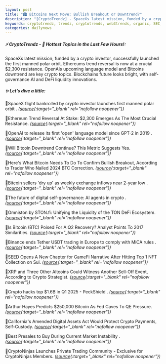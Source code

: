 ```yaml
---
layout: post
title: "🏙️ Bitcoins Next Move: Bullish Breakout or Downtrend?"
description: "[CryptoTrendz] - SpaceXs latest mission, funded by a crypto investor, successfully launched the first manned polar orbit. Ethereums trend reversal is now at a crucial $2,300 resistance. OpenAIs upcoming language model and Bitcoins downtrend are key crypto topics. Blockchains future looks bright, with self-governance AI and DeFi liquidity innovations."
keywords: cryptotrendz, trendz, cryptotrends, web3trends, organic, SEC, USDT, trading, crypto, BTC, digital, Altcoins, Europe, AI, Analyst, Assets, Bitcoin, NFT, Market
categories: dailynews
---
```


##### ⚡ CryptoTrendz - 📌 *Hottest Topics in the Last Few Hours!:*

SpaceXs latest mission, funded by a crypto investor, successfully launched the first manned polar orbit. Ethereums trend reversal is now at a crucial $2,300 resistance. OpenAIs upcoming language model and Bitcoins downtrend are key crypto topics. Blockchains future looks bright, with self-governance AI and DeFi liquidity innovations.

##### ✨ *Let’s dive a little:*


🔹SpaceX flight bankrolled by crypto investor launches first manned polar orbit . *([source](https://s.avyag.com/1l22){:target="_blank" rel="nofollow noopener"})*

🔹Ethereum Trend Reversal At Stake: $2,300 Emerges As The Most Crucial Resistance. *([source](https://s.avyag.com/3io1){:target="_blank" rel="nofollow noopener"})*

🔹OpenAI to release its first 'open' language model since GPT-2 in 2019 . *([source](https://s.avyag.com/87ac){:target="_blank" rel="nofollow noopener"})*

🔹Will Bitcoin Downtrend Continue? This Metric Suggests Yes. *([source](https://s.avyag.com/ovgz){:target="_blank" rel="nofollow noopener"})*

🔹Here's What Bitcoin Needs To Do To Confirm Bullish Breakout, According to Trader Who Nailed 2024 BTC Correction. *([source](https://s.avyag.com/59w8){:target="_blank" rel="nofollow noopener"})*

🔹Bitcoin sellers 'dry up' as weekly exchange inflows near 2-year low . *([source](https://s.avyag.com/1grd){:target="_blank" rel="nofollow noopener"})*

🔹The future of digital self-governance: AI agents in crypto . *([source](https://s.avyag.com/jhpp){:target="_blank" rel="nofollow noopener"})*

🔹Omniston by STON.fi: Unifying the Liquidity of the TON DeFi Ecosystem. *([source](https://s.avyag.com/bj8c){:target="_blank" rel="nofollow noopener"})*

🔹Is Bitcoin (BTC) Poised For A Q2 Recovery? Analyst Points To 2017 Similarities. *([source](https://s.avyag.com/8kgt){:target="_blank" rel="nofollow noopener"})*

🔹Binance ends Tether USDT trading in Europe to comply with MiCA rules . *([source](https://s.avyag.com/3u7m){:target="_blank" rel="nofollow noopener"})*

🔹SEED Opens A New Chapter for GameFi Narrative After Hitting Top 1 NFT Collection on Sui. *([source](https://s.avyag.com/9k7o){:target="_blank" rel="nofollow noopener"})*

🔹XRP and Three Other Altcoins Could Witness Another Sell-Off Event, According to Crypto Strategist. *([source](https://s.avyag.com/pu91){:target="_blank" rel="nofollow noopener"})*

🔹Crypto hacks top $1.6B in Q1 2025 - PeckShield . *([source](https://s.avyag.com/t68y){:target="_blank" rel="nofollow noopener"})*

🔹Arthur Hayes Predicts $250,000 Bitcoin As Fed Caves To QE Pressure. *([source](https://s.avyag.com/btpk){:target="_blank" rel="nofollow noopener"})*

🔹California's Amended Digital Assets Act Would Protect Crypto Payments, Self-Custody. *([source](https://s.avyag.com/ijat){:target="_blank" rel="nofollow noopener"})*

🔹Best Presales to Buy During Current Market Instability . *([source](https://s.avyag.com/3fts){:target="_blank" rel="nofollow noopener"})*

🔹CryptoNinjas Launches Private Trading Community - Exclusive for CryptoNinjas Members. *([source](https://s.avyag.com/imej){:target="_blank" rel="nofollow noopener"})*
